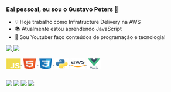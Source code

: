 ### Eai pessoal, eu sou o Gustavo Peters 👋

- 💡 Hoje trabalho como Infratructure Delivery na AWS
- 📚 Atualmente estou aprendendo JavaScript
- 🎥 Sou Youtuber faço conteúdos de programação e tecnologia!
<div>
  <a href="https://github.com/gustav0peters">
  <img height="180em" src="https://github-readme-stats.vercel.app/api?username=gustav0peters&show_icons=true&theme=tokyonight&include_all_commits=true&count_private=true"/>
  <img height="180em" src="https://github-readme-stats.vercel.app/api/top-langs/?username=gustav0peters&layout=compact&langs_count=7&theme=tokyonight"/>
</div>
  <div style="display: inline_block"><br>
  <img align="center" alt="Gusta-Js" height="30" width="40" src="https://raw.githubusercontent.com/devicons/devicon/master/icons/javascript/javascript-plain.svg">
  <img align="center" alt="Gusta-HTML" height="30" width="40" src="https://raw.githubusercontent.com/devicons/devicon/master/icons/html5/html5-original.svg">
  <img align="center" alt="Gusta-CSS" height="30" width="40" src="https://raw.githubusercontent.com/devicons/devicon/master/icons/css3/css3-original.svg">
  <img align="center" alt="Gusta-Python" height="30" width="40" src="https://raw.githubusercontent.com/devicons/devicon/master/icons/python/python-original.svg">
  <img align="center" alt="Gusta-Python" height="30" width="40" src="https://github.com/devicons/devicon/blob/master/icons/amazonwebservices/amazonwebservices-original-wordmark.svg">
  <img align="center" alt="Gusta-Python" height="30" width="40" src="https://github.com/devicons/devicon/blob/master/icons/vuejs/vuejs-original-wordmark.svg">
    
</div>
  
##
  
<div> 
  <a href="https://www.youtube.com/channel/UC1lLzWOMmQeNvyPkzI79Cgw" target="_blank"><img src="https://img.shields.io/badge/YouTube-FF0000?style=for-the-badge&logo=youtube&logoColor=white" target="_blank"></a>
  <a href="https://instagram.com/gusta.code" target="_blank"><img src="https://img.shields.io/badge/-Instagram-%23E4405F?style=for-the-badge&logo=instagram&logoColor=white" target="_blank"></a>
 	<a href="https://www.twitch.tv/gustav0peters" target="_blank"><img src="https://img.shields.io/badge/Twitch-9146FF?style=for-the-badge&logo=twitch&logoColor=white" target="_blank"></a>
 </a> 
  <a href="https://www.linkedin.com/in/gustavo-peters-a86842191/" target="_blank"><img src="https://img.shields.io/badge/-LinkedIn-%230077B5?style=for-the-badge&logo=linkedin&logoColor=white" target="_blank"></a>  
</div>

